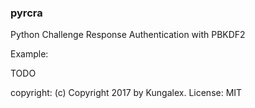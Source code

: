### pyrcra

Python Challenge Response Authentication with PBKDF2

Example:

   TODO


copyright: (c) Copyright 2017 by Kungalex.
License: MIT
